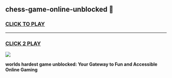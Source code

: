 
## chess-game-online-unblocked 👋
<h3>
<a href="https://premium.freeplayer.one?title=chess-game-online-unblocked&ref=14F">CLICK TO PLAY</a></h3>
<hr>

<h3>
<a href="https://premium.freeplayer.one?title=chess-game-online-unblocked&ref=14F">CLICK 2 PLAY</a>
  
</h3>

<a href="https://premium.freeplayer.one?title=chess-game-online-unblocked&ref=12F/"><img src="https://clearcache.store/games.png"></a>


**worlds hardest game unblocked: Your Gateway to Fun and Accessible Online Gaming**

